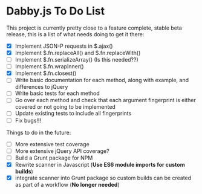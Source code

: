 # Dabby.js To Do List

This project is currently pretty close to a feature complete, stable beta release, this is a list of what needs doing to get it there:

- [x] Implement JSON-P requests in $.ajax()
- [x] Implement $.fn.replaceAll() and $.fn.replaceWith()
- [ ] Implement $.fn.serializeArray() (Is this needed??)
- [ ] Implement $.fn.wrapInner()
- [x] Implement $.fn.closest()
- [ ] Write basic documentation for each method, along with example, and differences to jQuery
- [ ] Write basic tests for each method
- [ ] Go over each method and check that each argument fingerprint is either covered or not going to be implemented
- [ ] Update existing tests to include all fingerprints
- [ ] Fix bugs!!!

Things to do in the future:

- [ ] More extensive test coverage
- [ ] More extensive jQuery API coverage?
- [ ] Build a Grunt package for NPM
- [x] Rewrite scanner in Javascript (**Use ES6 module imports for custom builds**)
- [x] integrate scanner into Grunt package so custom builds can be created as part of a workflow (**No longer needed**)
